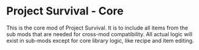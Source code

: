 # Project Survival - Core
This is the core mod of Project Survival. It is to include all items from the sub mods that are needed for cross-mod compatibility. All actual logic will exist in sub-mods except for core library logic, like recipe and item editing.
